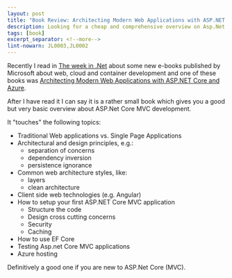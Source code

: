 ```yaml
---
layout: post
title: "Book Review: Architecting Modern Web Applications with ASP.NET Core and Azure"
description: Looking for a cheap and comprehensive overview on Asp.Net Core? Here is my reading recommendation for you!
tags: [book]
excerpt_separator: <!--more-->
lint-nowarn: JL0003,JL0002
---
```


Recently I read in [The week in .Net](https://blogs.msdn.microsoft.com/dotnet/tag/week-in-net/) about some new e-books published by Microsoft 
about web, cloud and container development and one of these books was
[Architecting Modern Web Applications with ASP.NET Core and Azure](https://www.microsoft.com/net/download/thank-you/aspnet-ebook).

After I have read it I can say it is a rather small book which gives you a good but very basic overview about ASP.Net Core MVC development.
<!--more-->
It "touches" the following topics:

- Traditional Web applications vs. Single Page Applications
- Architectural and design principles, e.g.:
  - separation of concerns
  - dependency inversion
  - persistence ignorance
- Common web architecture styles, like:
  - layers
  - clean architecture 
- Client side web technologies (e.g. Angular)
- How to setup your first ASP.NET Core MVC application
  - Structure the code
  - Design cross cutting concerns
  - Security
  - Caching
- How to use EF Core
- Testing Asp.net Core MVC applications
- Azure hosting

Definitively a good one if you are new to ASP.Net Core (MVC).
